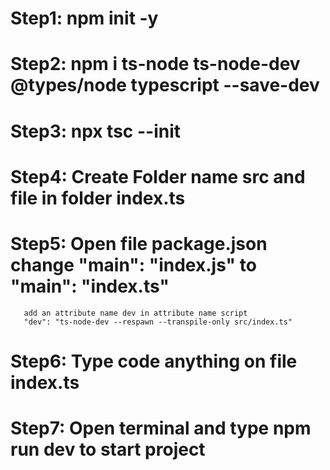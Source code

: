 # Step1: npm init -y 
# Step2: npm i ts-node ts-node-dev @types/node typescript --save-dev
# Step3: npx tsc --init
# Step4: Create Folder name src and file in folder index.ts
# Step5: Open file package.json change "main": "index.js" to "main": "index.ts"
       add an attribute name dev in attribute name script 
       "dev": "ts-node-dev --respawn --transpile-only src/index.ts"
# Step6: Type code anything on file index.ts
# Step7: Open terminal and type npm run dev to start project
